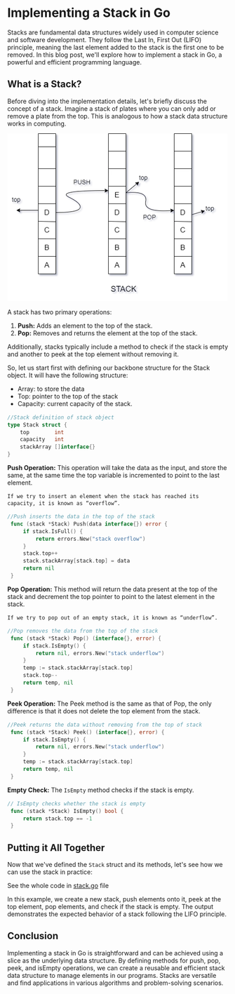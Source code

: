 # Implementing a Stack in Go

Stacks are fundamental data structures widely used in computer science and software development. They follow the Last In, First Out (LIFO) principle, meaning the last element added to the stack is the first one to be removed. In this blog post, we'll explore how to implement a stack in Go, a powerful and efficient programming language.

## What is a Stack?

Before diving into the implementation details, let's briefly discuss the concept of a stack. Imagine a stack of plates where you can only add or remove a plate from the top. This is analogous to how a stack data structure works in computing.

![stack](image.png)

A stack has two primary operations:

1. **Push:** Adds an element to the top of the stack.
2. **Pop:** Removes and returns the element at the top of the stack.

Additionally, stacks typically include a method to check if the stack is empty and another to peek at the top element without removing it.

So, let us start first with defining our backbone structure for the Stack object.
It will have the following structure:

 * Array: to store the data
 * Top: pointer to the top of the stack
 * Capacity: current capacity of the stack.


```go
//Stack definition of stack object
type Stack struct {
    top        int
    capacity   int
    stackArray []interface{}
}
```

**Push Operation:**
   This operation will take the data as the input, and store the same, at the same time the top variable is incremented to point to the last element.

    If we try to insert an element when the stack has reached its capacity, it is known as “overflow”.

   ```go
   //Push inserts the data in the top of the stack
    func (stack *Stack) Push(data interface{}) error {
        if stack.IsFull() {
            return errors.New("stack overflow")
        }
        stack.top++
        stack.stackArray[stack.top] = data
        return nil
    }
   ```

**Pop Operation:**
   This method will return the data present at the top of the stack and decrement the top pointer to point to the latest element in the stack.

    If we try to pop out of an empty stack, it is known as “underflow”.

   ```go
   //Pop removes the data from the top of the stack
    func (stack *Stack) Pop() (interface{}, error) {
        if stack.IsEmpty() {
            return nil, errors.New("stack underflow")
        }
        temp := stack.stackArray[stack.top]
        stack.top--
        return temp, nil
    }
   ```

**Peek Operation:**
   The Peek method is the same as that of Pop, the only difference is that it does not delete the top element from the stack.

   ```go
   //Peek returns the data without removing from the top of stack
    func (stack *Stack) Peek() (interface{}, error) {
        if stack.IsEmpty() {
            return nil, errors.New("stack underflow")
        }
        temp := stack.stackArray[stack.top]
        return temp, nil
    }
   ```

**Empty Check:**
   The `IsEmpty` method checks if the stack is empty.

   ```go
   // IsEmpty checks whether the stack is empty
    func (stack *Stack) IsEmpty() bool {
        return stack.top == -1
    }
   ```

## Putting it All Together

Now that we've defined the `Stack` struct and its methods, let's see how we can use the stack in practice:

See the whole code in [stack.go](https://github.com/siashish/DataStructures_In_GO/blob/main/Stack/stack.go) file


In this example, we create a new stack, push elements onto it, peek at the top element, pop elements, and check if the stack is empty. The output demonstrates the expected behavior of a stack following the LIFO principle.

## Conclusion

Implementing a stack in Go is straightforward and can be achieved using a slice as the underlying data structure. By defining methods for push, pop, peek, and isEmpty operations, we can create a reusable and efficient stack data structure to manage elements in our programs. Stacks are versatile and find applications in various algorithms and problem-solving scenarios.
